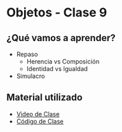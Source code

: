 # Objetos - Clase 9

## ¿Qué vamos a aprender?

* Repaso
    * Herencia vs Composición
    * Identidad vs Igualdad
* Simulacro

## Material utilizado

* [Video de Clase](https://youtu.be/MVaXlBoTrWE)
* [Código de Clase](https://github.com/pdep-st/seguimiento/tree/main/seguimiento/2025/objetos/practica/simulacro.wlk)

